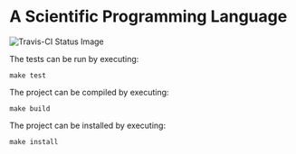 # A Scientific Programming Language

![Travis-CI Status Image](https://travis-ci.org/danking/scientific-pl.svg?branch=master)

The tests can be run by executing:

    make test

The project can be compiled by executing:

    make build

The project can be installed by executing:

    make install

